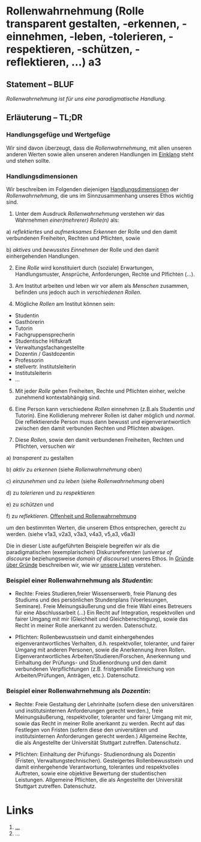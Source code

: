 <!---
   NAME - The NAME of this project is:
ethos

  FILE - The FILENAME of the current file is:
/a3.md

  CREATION - This project was CREATED on:
2017-01-28-16:15:00 UTC

  MODIFICATION - This project was last MODIFIED on:
2017-01-28-16:15:00 UTC

  VERSION - The current VERSION of this project is:
<git-commit-hash>-2017-01-28-16:15:00 UTC

  CREATOR(S) - This project was CREATED by:
Michael Czechowski, Martin Maga

  CONTACT - You can CONTACT the creator(s) or developer(s) of this project at:
E-Mail: mail@martinmaga.de

  COPYRIGHT - The COPYRIGHT holder of this project is:
COPYRIGHT (c) 2016 Martin Maga

  LICENSE - This project is LICENSED under the following license:
Martin Maga 2016 CC BY-SA 4.0 https://creativecommons.org

  SUBFILE – This is a SUBFILE! For more INFORMATION on this project go to:
/README.md
--->

# Rollenwahrnehmung (Rolle transparent gestalten, -erkennen, -einnehmen, -leben, -tolerieren, -respektieren, -schützen, -reflektieren,  …) a3
## Statement – BLUF
*Rollenwahrnehmung ist für uns eine paradigmatische Handlung.*

## Erläuterung – TL;DR
### Handlungsgefüge und Wertgefüge
Wir sind davon überzeugt, dass die *Rollenwahrnehmung*, mit allen unseren anderen Werten sowie allen unseren anderen Handlungen im [Einklang](../synopsis/reasons.md) steht und stehen sollte.

### Handlungsdimensionen
Wir beschreiben im Folgenden diejenigen [Handlungsdimensionen](../synopsis/reasons.md) der *Rollenwahrnehmung*, die uns im Sinnzusammenhang unseres Ethos wichtig sind.

1. Unter dem Ausdruck *Rollenwahrnehmung* verstehen wir das Wahrnehmen *einer(mehrerer) Rolle(n)* als:

  a) *reflektiertes* und *aufmerksames* *Erkennen* der Rolle und den damit verbundenen Freiheiten, Rechten und Pflichten, sowie

  b) *aktives* und *bewusstes* *Einnehmen* der Rolle und den damit einhergehenden Handlungen.

2. Eine *Rolle* wird konstituiert durch (soziale) Erwartungen, Handlungsmuster, Ansprüche, Anforderungen, Rechte und Plfichten (...).

3. Am Institut arbeiten und leben wir vor allem als *Menschen* zusammen, befinden uns jedoch auch in *verschiedenen Rollen*.

4. Mögliche *Rollen* am Institut können sein:

  - Studentin
  - Gasthörerin
  - Tutorin
  - Fachgruppensprecherin
  - Studentische Hilfskraft
  - Verwaltungsfachangestellte
  - Dozentin / Gastdozentin
  - Professorin
  - stellvertr. Institutsleiterin
  - Institutsleiterin
  - ...

5. Mit jeder *Rolle* gehen Freiheiten, Rechte und Pflichten einher, welche zunehmend kontextabhängig sind.

6. Eine Person kann verschiedene *Rollen* einnehmen (z.B.als Studentin *und* Tutorin). Eine Kollidierung mehrerer Rollen ist daher möglich und *normal*. Die reflektierende Person muss dann bewusst und eigenverantwortlich zwischen den damit verbunden Rechten und Pflichten abwägen.

7. Diese *Rollen*, sowie den damit verbundenen Freiheiten, Rechten und Pflichten, versuchen wir

  a) *transparent* zu gestalten

  b) *aktiv* zu *erkennen* (siehe *Rollenwahrnehmung* oben)

  c) *einzunehmen* und zu *leben* (siehe *Rollenwahrnehmung* oben)

  d) zu *tolerieren* und zu *respektieren*

  e) zu *schützen* und

  f) zu *reflektieren*. [Offenheit und Rollenwahrnehmung](../contents/fields/v4a3.md)

um den bestimmten Werten, die unserem Ethos entsprechen, gerecht zu werden.
(siehe v1a3, v2a3, v3a3, v4a3, v5,a3, v6a3)

Die in dieser Liste aufgeführten Beispiele begreifen wir als die paradigmatischen (exemplarischen) Diskursreferenten (*universe of discourse* beziehungsweise *domain of discourse*) unseres Ethos.
In [Gründe über Gründe](../synopsis/reasons.md) beschreiben wir, wie wir [unsere Listen](../synopsis/reasons.md) verstehen.

### Beispiel einer Rollenwahrnehmung als *Studentin*:

- Rechte: Freies Studieren,freier Wissenserwerb, freie Planung des Studiums und des persönlichen Stundenplans (Voerlesungen, Seminare). Freie Meinungsäußerung und die freie Wahl eines Betreuers für eine Abschlussarbeit (...) Ein Recht auf Integration, respektvollen und fairer Umgang mit mir (Gleichheit und Gleichberechtigung), sowie das Recht in meiner Rolle anerkannt zu werden. Datenschutz.

- Pflichten: Rollenbewusstsein und damit einhergehendes eigenverantwortliches Verhalten, d.h. respektvoller, toleranter, und fairer Umgang mit anderen Personen, sowie die Anerkennung ihren Rollen. Eigenverantwortliches Arbeiten/Studieren/Forschen, Anerkennung und Einhaltung der Prüfungs- und Studienordnung und den damit verbundenen Verpflichtungen (z.B. fristgemäße Einreichung von Arbeiten/Prüfungen, Anträgen, etc.). Datenschutz.

### Beispiel einer Rollenwahrnehmung als *Dozentin*:

- Rechte: Freie Gestaltung der Lehrinhalte (sofern diese den universitären und institutsinternen Anforderungen gerecht werden.), freie Meinungsäußerung, respektvoller, toleranter und fairer Umgang mit mir, sowie das Recht in meiner Rolle anerkannt zu werden. Recht auf das Festlegen von Fristen (sofern diese den universitären und institutsinternen Anforderungen gerecht werden.) Allgemeine Rechte, die als Angestellte der Universität Stuttgart zutreffen. Datenschutz.

- Pflichten: Einhaltung der Prüfungs- Studienordnung als Dozentin (Fristen, Verwaltungstechnischen). Gesteigertes Rollenbewusstsein und damit einhergehende Verantwortung, tolerantes und respektvolles Auftreten, sowie eine objektive Bewertung der studentischen Leistungen. Allgemeine Pflichten, die als Angestellte der Universität Stuttgart zutreffen. Datenschutz.

# Links
1. […](…)
2. …
